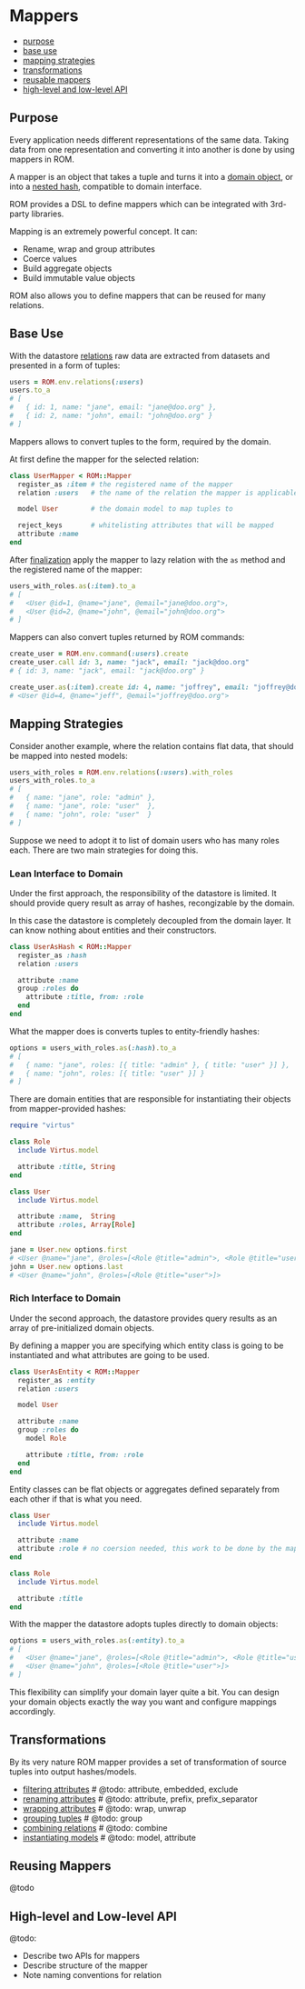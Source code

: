 Mappers
=======

* [purpose](#purpose)
* [base use](#base-use)
* [mapping strategies](#mapping-strategies)
* [transformations](#transformations)
* [reusable mappers](#reusable-mappers)
* [high-level and low-level API](#high-level-and-low-level-api)

Purpose
-------

Every application needs different representations of the same data.
Taking data from one representation and converting it into another is done
by using mappers in ROM.

A mapper is an object that takes a tuple and turns it into a [domain object](),
or into a [nested hash](), compatible to domain interface.

ROM provides a DSL to define mappers which can be integrated
with 3rd-party libraries.

Mapping is an extremely powerful concept. It can:

* Rename, wrap and group attributes
* Coerce values
* Build aggregate objects
* Build immutable value objects

ROM also allows you to define mappers that can be reused for many relations.

Base Use
--------

With the datastore [relations](../relations/index.md) raw data are extracted
from datasets and presented in a form of tuples:

```ruby
users = ROM.env.relations(:users)
users.to_a
# [
#   { id: 1, name: "jane", email: "jane@doo.org" },
#   { id: 2, name: "john", email: "john@doo.org" }
# ]
```

Mappers allows to convert tuples to the form, required by the domain.

At first define the mapper for the selected relation:

```ruby
class UserMapper < ROM::Mapper
  register_as :item # the registered name of the mapper
  relation :users   # the name of the relation the mapper is applicable to

  model User        # the domain model to map tuples to

  reject_keys       # whitelisting attributes that will be mapped
  attribute :name
end
```

After [finalization]() apply the mapper to lazy relation with the `as` method
and the registered name of the mapper:

```ruby
users_with_roles.as(:item).to_a
# [
#   <User @id=1, @name="jane", @email="jane@doo.org">,
#   <User @id=2, @name="john", @email="john@doo.org">
# ]
```

Mappers can also convert tuples returned by ROM commands:

```ruby
create_user = ROM.env.command(:users).create
create_user.call id: 3, name: "jack", email: "jack@doo.org"
# { id: 3, name: "jack", email: "jack@doo.org" }

create_user.as(:item).create id: 4, name: "joffrey", email: "joffrey@doo.org"
# <User @id=4, @name="jeff", @email="joffrey@doo.org">
```

Mapping Strategies
------------------

Consider another example, where the relation contains flat data,
that should be mapped into nested models:

```ruby
users_with_roles = ROM.env.relations(:users).with_roles
users_with_roles.to_a
# [
#   { name: "jane", role: "admin" },
#   { name: "jane", role: "user"  },
#   { name: "john", role: "user"  }
# ]
```

Suppose we need to adopt it to list of domain users who has many roles each.
There are two main strategies for doing this.

### Lean Interface to Domain

Under the first approach, the responsibility of the datastore is limited.
It should provide query result as array of hashes, recongizable by the domain.

In this case the datastore is completely decoupled from the domain layer.
It can know nothing about entities and their constructors.

```ruby
class UserAsHash < ROM::Mapper
  register_as :hash
  relation :users

  attribute :name
  group :roles do
    attribute :title, from: :role
  end
end
```

What the mapper does is converts tuples to entity-friendly hashes:

```ruby
options = users_with_roles.as(:hash).to_a
# [
#   { name: "jane", roles: [{ title: "admin" }, { title: "user" }] },
#   { name: "john", roles: [{ title: "user" }] }
# ]
```

There are domain entities that are responsible for instantiating their objects
from mapper-provided hashes:

```ruby
require "virtus"

class Role
  include Virtus.model

  attribute :title, String
end

class User
  include Virtus.model

  attribute :name,  String
  attribute :roles, Array[Role]
end

jane = User.new options.first
# <User @name="jane", @roles=[<Role @title="admin">, <Role @title="user">]>
john = User.new options.last
# <User @name="john", @roles=[<Role @title="user">]>
```

### Rich Interface to Domain

Under the second approach, the datastore provides query results
as an array of pre-initialized domain objects.

By defining a mapper you are specifying which entity class
is going to be instantiated and what attributes are going to be used.

```ruby
class UserAsEntity < ROM::Mapper
  register_as :entity
  relation :users

  model User

  attribute :name
  group :roles do
    model Role

    attribute :title, from: :role
  end
end
```

Entity classes can be flat objects or aggregates defined separately
from each other if that is what you need.

```ruby
class User
  include Virtus.model

  attribute :name
  attribute :role # no coersion needed, this work to be done by the mapper
end

class Role
  include Virtus.model

  attribute :title
end
```

With the mapper the datastore adopts tuples directly to domain objects:

```ruby
options = users_with_roles.as(:entity).to_a
# [
#   <User @name="jane", @roles=[<Role @title="admin">, <Role @title="user">]>,
#   <User @name="john", @roles=[<Role @title="user">]>
# ]
```

This flexibility can simplify your domain layer quite a bit.
You can design your domain objects exactly the way you want
and configure mappings accordingly.

Transformations
---------------

By its very nature ROM mapper provides a set of transformation of source tuples
into output hashes/models.

* [filtering attributes](filter.md) # @todo: attribute, embedded, exclude
* [renaming attributes](rename.md)  # @todo: attribute, prefix, prefix_separator
* [wrapping attributes](wrap.md)    # @todo: wrap, unwrap
* [grouping tuples](group.md)       # @todo: group
* [combining relations](combine.md) # @todo: combine
* [instantiating models](models.md) # @todo: model, attribute

Reusing Mappers
---------------

@todo

High-level and Low-level API
----------------------------

@todo:
* Describe two APIs for mappers
* Describe structure of the mapper
* Note naming conventions for relation
